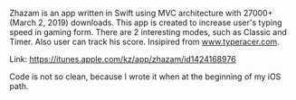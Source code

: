 Zhazam is an app written in Swift using MVC architecture with 27000+(March 2, 2019) downloads. 
This app is created to increase user's typing speed in gaming form. 
There are 2 interesting modes, such as Classic and Timer. Also user can track his score.
Insipired from www.typeracer.com.

Link: https://itunes.apple.com/kz/app/zhazam/id1424168976

Code is not so clean, because I wrote it when at the beginning of my iOS path.
